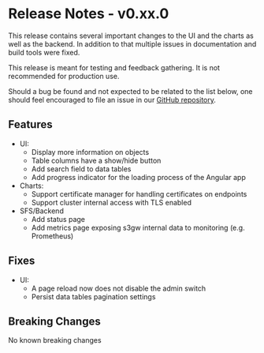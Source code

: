 # Release Notes - v0.xx.0

This release contains several important changes to the UI and the charts as well
as the backend.
In addition to that multiple issues in documentation and build tools were fixed.

This release is meant for testing and feedback gathering. It is not recommended
for production use.

Should a bug be found and not expected to be related to the list below, one
should feel encouraged to file an issue in our
[GitHub repository](https://github.com/aquarist-labs/s3gw/issues/new/choose).

## Features

- UI:
  - Display more information on objects
  - Table columns have a show/hide button
  - Add search field to data tables
  - Add progress indicator for the loading process of the Angular app
- Charts:
  - Support certificate manager for handling certificates on endpoints
  - Support cluster internal access with TLS enabled
- SFS/Backend
  - Add status page
  - Add metrics page exposing s3gw internal data to monitoring (e.g. Prometheus)

## Fixes

- UI:
  - A page reload now does not disable the admin switch
  - Persist data tables pagination settings

## Breaking Changes

No known breaking changes
